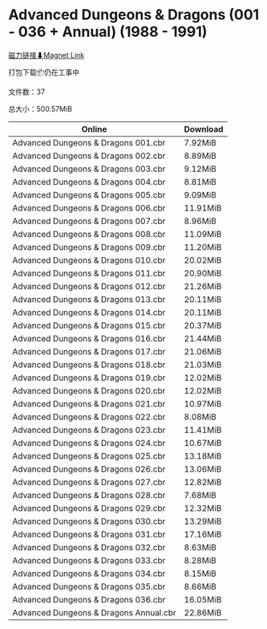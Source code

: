 # Advanced Dungeons & Dragons (001 - 036 + Annual) (1988 - 1991)

[磁力链接⬇Magnet Link](magnet:?xt=urn:btih:a302023830c5e62aa8ea24e71189c80d2dc1c989&dn=Advanced%20Dungeons%20%26%20Dragons%20%28001%20-%20036%20%2B%20Annual%29%20%281988%20-%201991%29)

打包下载📦仍在工事中

文件数：37

总大小：500.57MiB

Online | Download
--- | ---
Advanced Dungeons & Dragons 001.cbr | 7.92MiB
Advanced Dungeons & Dragons 002.cbr | 8.89MiB
Advanced Dungeons & Dragons 003.cbr | 9.12MiB
Advanced Dungeons & Dragons 004.cbr | 8.81MiB
Advanced Dungeons & Dragons 005.cbr | 9.09MiB
Advanced Dungeons & Dragons 006.cbr | 11.91MiB
Advanced Dungeons & Dragons 007.cbr | 8.96MiB
Advanced Dungeons & Dragons 008.cbr | 11.09MiB
Advanced Dungeons & Dragons 009.cbr | 11.20MiB
Advanced Dungeons & Dragons 010.cbr | 20.02MiB
Advanced Dungeons & Dragons 011.cbr | 20.90MiB
Advanced Dungeons & Dragons 012.cbr | 21.26MiB
Advanced Dungeons & Dragons 013.cbr | 20.11MiB
Advanced Dungeons & Dragons 014.cbr | 20.11MiB
Advanced Dungeons & Dragons 015.cbr | 20.37MiB
Advanced Dungeons & Dragons 016.cbr | 21.44MiB
Advanced Dungeons & Dragons 017.cbr | 21.06MiB
Advanced Dungeons & Dragons 018.cbr | 21.03MiB
Advanced Dungeons & Dragons 019.cbr | 12.02MiB
Advanced Dungeons & Dragons 020.cbr | 12.02MiB
Advanced Dungeons & Dragons 021.cbr | 10.97MiB
Advanced Dungeons & Dragons 022.cbr | 8.08MiB
Advanced Dungeons & Dragons 023.cbr | 11.41MiB
Advanced Dungeons & Dragons 024.cbr | 10.67MiB
Advanced Dungeons & Dragons 025.cbr | 13.18MiB
Advanced Dungeons & Dragons 026.cbr | 13.06MiB
Advanced Dungeons & Dragons 027.cbr | 12.82MiB
Advanced Dungeons & Dragons 028.cbr | 7.68MiB
Advanced Dungeons & Dragons 029.cbr | 12.32MiB
Advanced Dungeons & Dragons 030.cbr | 13.29MiB
Advanced Dungeons & Dragons 031.cbr | 17.16MiB
Advanced Dungeons & Dragons 032.cbr | 8.63MiB
Advanced Dungeons & Dragons 033.cbr | 8.28MiB
Advanced Dungeons & Dragons 034.cbr | 8.15MiB
Advanced Dungeons & Dragons 035.cbr | 8.66MiB
Advanced Dungeons & Dragons 036.cbr | 16.05MiB
Advanced Dungeons & Dragons Annual.cbr | 22.86MiB